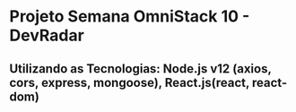 # Projeto Semana OmniStack 10 - DevRadar

## Utilizando as Tecnologias: Node.js v12 (axios, cors, express, mongoose), React.js(react, react-dom)